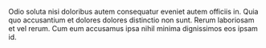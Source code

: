 Odio soluta nisi doloribus autem consequatur eveniet autem officiis in. Quia quo accusantium et dolores dolores distinctio non sunt. Rerum laboriosam et vel rerum. Cum eum accusamus ipsa nihil minima dignissimos eos ipsam id.